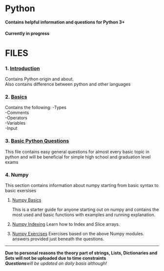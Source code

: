 # Python
**Contains helpful information and questions for Python 3+**

#### Currently in progress

# FILES
### 1. <a href="https://github.com/aayush3299/Python/blob/master/Introduction.ipynb">Introduction</a>
Contains Python origin and about.<br>
Also contains difference between python and other languages

### 2. <a href="https://github.com/aayush3299/Python/blob/master/Basics.ipynb">Basics</a>
Contains the following: 
-Types  
-Comments   
-Operators   
-Variables   
-Input 

### 3. <a href="https://github.com/aayush3299/Python/blob/master/Questions.ipynb">Basic Python Questions</a>
This file contains easy general questions for almost every basic topic in python and
will be beneficial for simple high school and graduation level exams

### 4. Numpy
This section contains information about numpy starting from basic syntax to basic exersises
<list>
1. <a href="https://github.com/aayush3299/Python/blob/master/numpy%20basics.ipynb">Numpy Basics</a></li>
This is a starter guide for anyone starting out on numpy and contains the most used and basic functions with examples and running explanation.

2. <a href="https://github.com/aayush3299/Python/blob/master/Numpy%20Indexing%20.ipynb">Numpy Indexing</a> 
Learn how to Index and Slice arrays.

3. <a href="https://github.com/aayush3299/Python/blob/master/Numpy%20exercises.ipynb"> Numpy Exercises</a>
Exercises based on the above Numpy modules. answers provided just beneath the questions. 




<hr>
<b>Due to personal reasons the theory part of strings, Lists, Dictionaries and Sets will not be uploaded due to time constraints</b><br>
 <b><i>Questions</b>will be updated on daily basis although!</i>
